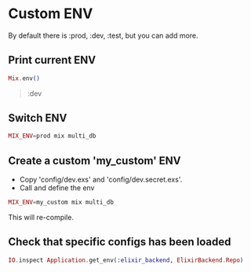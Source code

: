 # Custom ENV

By default there is :prod, :dev, :test, but you can add more.

## Print current ENV

```ex
Mix.env()
```
> :dev

## Switch ENV

```ex
MIX_ENV=prod mix multi_db
```

## Create a custom 'my_custom' ENV

* Copy 'config/dev.exs' and 'config/dev.secret.exs'.
* Call and define the env
```ex
MIX_ENV=my_custom mix multi_db
```
This will re-compile.

## Check that specific configs has been loaded

```ex
IO.inspect Application.get_env(:elixir_backend, ElixirBackend.Repo)
```
